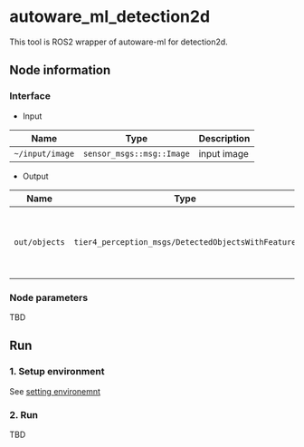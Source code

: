 # autoware_ml_detection2d

This tool is ROS2 wrapper of autoware-ml for detection2d.

## Node information
### Interface

- Input

| Name            | Type                      | Description |
| --------------- | ------------------------- | ----------- |
| `~/input/image` | `sensor_msgs::msg::Image` | input image |

- Output

| Name          | Type                                               | Description                                 |
| ------------- | -------------------------------------------------- | ------------------------------------------- |
| `out/objects` | `tier4_perception_msgs/DetectedObjectsWithFeature` | The detected objects with 2D bounding boxes |

### Node parameters

TBD

## Run
### 1. Setup environment

See [setting environemnt](/tools/setting_environment/)

### 2. Run

TBD
